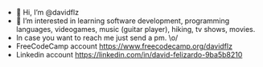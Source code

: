 - 👋 Hi, I’m @davidflz
- 👀 I’m interested in learning software development, programming languages, videogames, music (guitar player), hiking, tv shows, movies.  
- In case you want to reach me just send a pm. \o/
- FreeCodeCamp account https://www.freecodecamp.org/davidflz
- Linkedin account https://linkedin.com/in/david-felizardo-9ba5b8210





<!---
davidflz/davidflz is a ✨ special ✨ repository because its `README.md` (this file) appears on your GitHub profile.
You can click the Preview link to take a look at your changes.
--->

